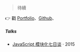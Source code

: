 > 待續
> 

👉 戳 [Portfolio](/portfolio)、[Github](http://github.com/chrisckwong821)、


##### Talks

- [JavaScript 模块化七日谈][1] · 2015

[1]: //huangxuan.me/2015/07/09/js-module-7day/
